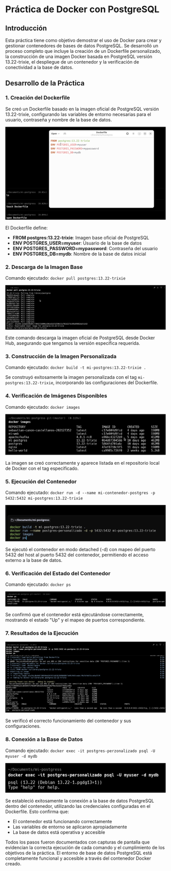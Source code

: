 # Práctica de Docker con PostgreSQL

## Introducción

Esta práctica tiene como objetivo demostrar el uso de Docker para crear y gestionar contenedores de bases de datos PostgreSQL. Se desarrolló un proceso completo que incluye la creación de un Dockerfile personalizado, la construcción de una imagen Docker basada en PostgreSQL versión 13.22-trixie, el despliegue de un contenedor y la verificación de conectividad a la base de datos.

## Desarrollo de la Práctica

### 1. Creación del Dockerfile

Se creó un Dockerfile basado en la imagen oficial de PostgreSQL versión 13.22-trixie, configurando las variables de entorno necesarias para el usuario, contraseña y nombre de la base de datos.

![Dockerfile](images/dockerfile.png)

El Dockerfile define:
- **FROM postgres:13.22-trixie**: Imagen base oficial de PostgreSQL
- **ENV POSTGRES_USER=myuser**: Usuario de la base de datos
- **ENV POSTGRES_PASSWORD=mypassword**: Contraseña del usuario
- **ENV POSTGRES_DB=mydb**: Nombre de la base de datos inicial

### 2. Descarga de la Imagen Base

Comando ejecutado: `docker pull postgres:13.22-trixie`

![Docker Pull](images/docker%20pull.png)

Este comando descarga la imagen oficial de PostgreSQL desde Docker Hub, asegurando que tengamos la versión específica requerida.

### 3. Construcción de la Imagen Personalizada

Comando ejecutado: `docker build -t mi-postgres:13.22-trixie .`

Se construyó exitosamente la imagen personalizada con el tag `mi-postgres:13.22-trixie`, incorporando las configuraciones del Dockerfile.

### 4. Verificación de Imágenes Disponibles

Comando ejecutado: `docker images`

![Docker Images](images/docker-images.png)

La imagen se creó correctamente y aparece listada en el repositorio local de Docker con el tag especificado.

### 5. Ejecución del Contenedor

Comando ejecutado: `docker run -d --name mi-contenedor-postgres -p 5432:5432 mi-postgres:13.22-trixie`

![Docker Container](images/docker%20container.png)

Se ejecutó el contenedor en modo detached (-d) con mapeo del puerto 5432 del host al puerto 5432 del contenedor, permitiendo el acceso externo a la base de datos.

### 6. Verificación del Estado del Contenedor

Comando ejecutado: `docker ps`

![Docker PS](images/docker%20ps.png)

Se confirmó que el contenedor está ejecutándose correctamente, mostrando el estado "Up" y el mapeo de puertos correspondiente.

### 7. Resultados de la Ejecución

![Docker Container Results](images/docker%20container%20results.png)

Se verificó el correcto funcionamiento del contenedor y sus configuraciones.

### 8. Conexión a la Base de Datos

Comando ejecutado: `docker exec -it postgres-perzonalizado psql -U myuser -d mydb`

![Executing PostgreSQL](images/executing%20postgress.png)

Se estableció exitosamente la conexión a la base de datos PostgreSQL dentro del contenedor, utilizando las credenciales configuradas en el Dockerfile. Esto confirma que:
- El contenedor está funcionando correctamente
- Las variables de entorno se aplicaron apropiadamente
- La base de datos está operativa y accesible

Todos los pasos fueron documentados con capturas de pantalla que evidencian la correcta ejecución de cada comando y el cumplimiento de los objetivos de la práctica. El entorno de base de datos PostgreSQL está completamente funcional y accesible a través del contenedor Docker creado.
